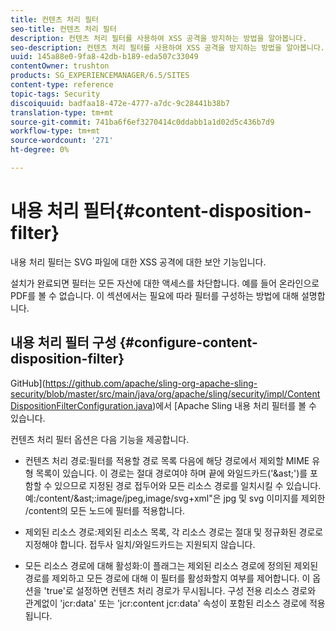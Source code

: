 ```yaml
---
title: 컨텐츠 처리 필터
seo-title: 컨텐츠 처리 필터
description: 컨텐츠 처리 필터를 사용하여 XSS 공격을 방지하는 방법을 알아봅니다.
seo-description: 컨텐츠 처리 필터를 사용하여 XSS 공격을 방지하는 방법을 알아봅니다.
uuid: 145a88e0-9fa8-42db-b189-eda507c33049
contentOwner: trushton
products: SG_EXPERIENCEMANAGER/6.5/SITES
content-type: reference
topic-tags: Security
discoiquuid: badfaa18-472e-4777-a7dc-9c28441b38b7
translation-type: tm+mt
source-git-commit: 741ba6f6ef3270414c0ddabb1a1d02d5c436b7d9
workflow-type: tm+mt
source-wordcount: '271'
ht-degree: 0%

---
```



# 내용 처리 필터{#content-disposition-filter}

내용 처리 필터는 SVG 파일에 대한 XSS 공격에 대한 보안 기능입니다.

설치가 완료되면 필터는 모든 자산에 대한 액세스를 차단합니다. 예를 들어 온라인으로 PDF를 볼 수 없습니다. 이 섹션에서는 필요에 따라 필터를 구성하는 방법에 대해 설명합니다.

## 내용 처리 필터 구성 {#configure-content-disposition-filter}

GitHub](https://github.com/apache/sling-org-apache-sling-security/blob/master/src/main/java/org/apache/sling/security/impl/ContentDispositionFilterConfiguration.java)에서 [Apache Sling 내용 처리 필터를 볼 수 있습니다.

컨텐츠 처리 필터 옵션은 다음 기능을 제공합니다.

* 컨텐츠 처리 경로:필터를 적용할 경로 목록 다음에 해당 경로에서 제외할 MIME 유형 목록이 있습니다. 이 경로는 절대 경로여야 하며 끝에 와일드카드(&#39;&amp;ast;&#39;)를 포함할 수 있으므로 지정된 경로 접두어와 모든 리소스 경로를 일치시킬 수 있습니다. 예:/content/&amp;ast;:image/jpeg,image/svg+xml&quot;은 jpg 및 svg 이미지를 제외한 /content의 모든 노드에 필터를 적용합니다.

* 제외된 리소스 경로:제외된 리소스 목록, 각 리소스 경로는 절대 및 정규화된 경로로 지정해야 합니다. 접두사 일치/와일드카드는 지원되지 않습니다.

* 모든 리소스 경로에 대해 활성화:이 플래그는 제외된 리소스 경로에 정의된 제외된 경로를 제외하고 모든 경로에 대해 이 필터를 활성화할지 여부를 제어합니다. 이 옵션을 &#39;true&#39;로 설정하면 컨텐츠 처리 경로가 무시됩니다. 구성 전용 리소스 경로와 관계없이 &#39;jcr:data&#39; 또는 &#39;jcr:content jcr:data&#39; 속성이 포함된 리소스 경로에 적용됩니다.

